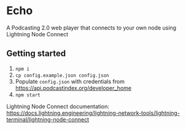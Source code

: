 # Echo

A Podcasting 2.0 web player that connects to your own node using Lightning Node Connect 

## Getting started

1. `npm i`
2. `cp config.example.json config.json`
3. Populate `config.json` with credentials from https://api.podcastindex.org/developer_home
4. `npm start`

Lightning Node Connect documentation: https://docs.lightning.engineering/lightning-network-tools/lightning-terminal/lightning-node-connect
